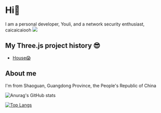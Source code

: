 # Hi👋
I am a personal developer, Youli, and a network security enthusiast, caicaicaiooh
<image class="float: right" src="https://s2.loli.net/2023/03/22/1lWXB9xG8yvRahi.gif"></image>

## My Three.js project history 😎
- [House😱](https://newstart0514.github.io/ghostHouse/)

## About me
I'm from Shaoguan, Guangdong Province, the People's Republic of China

![Anurag's GitHub stats](https://github-readme-stats.vercel.app/api?username=newstart0514&theme=merko&show_icons=true)

[![Top Langs](https://github-readme-stats.vercel.app/api/top-langs/?username=newstart0514)](https://github.com/anuraghazra/github-readme-stats)
